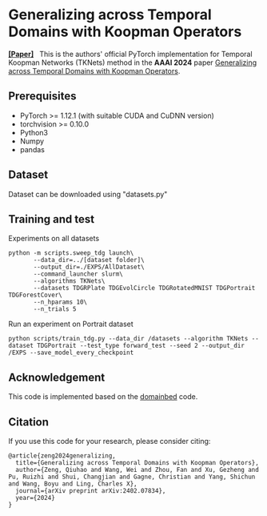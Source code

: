 # Generalizing across Temporal Domains with Koopman Operators

[__[Paper]__](https://arxiv.org/abs/2402.07834) 
&nbsp; 
This is the authors' official PyTorch implementation for Temporal Koopman Networks (TKNets) method in the **AAAI 2024** paper [Generalizing across Temporal Domains with Koopman Operators](https://arxiv.org/abs/2402.07834.pdf).


## Prerequisites
- PyTorch >= 1.12.1 (with suitable CUDA and CuDNN version)
- torchvision >= 0.10.0
- Python3
- Numpy
- pandas

## Dataset
Dataset can be downloaded using "datasets.py"


## Training and test
Experiments on all datasets
```
python -m scripts.sweep_tdg launch\
       --data_dir=../[dataset folder]\
       --output_dir=./EXPS/AllDataset\
       --command_launcher slurm\
       --algorithms TKNets\
       --datasets TDGRPlate TDGEvolCircle TDGRotatedMNIST TDGPortrait TDGForestCover\
       --n_hparams 10\
       --n_trials 5

```

Run an experiment on Portrait dataset
```
python scripts/train_tdg.py --data_dir /datasets --algorithm TKNets --dataset TDGPortrait --test_type forward_test --seed 2 --output_dir /EXPS --save_model_every_checkpoint

```



## Acknowledgement
This code is implemented based on the [domainbed](https://github.com/facebookresearch/DomainBed) code.

## Citation
If you use this code for your research, please consider citing:
```
@article{zeng2024generalizing,
  title={Generalizing across Temporal Domains with Koopman Operators},
  author={Zeng, Qiuhao and Wang, Wei and Zhou, Fan and Xu, Gezheng and Pu, Ruizhi and Shui, Changjian and Gagne, Christian and Yang, Shichun and Wang, Boyu and Ling, Charles X},
  journal={arXiv preprint arXiv:2402.07834},
  year={2024}
}
```
